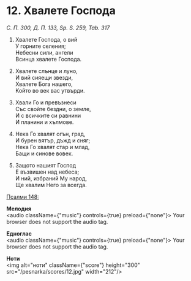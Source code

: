 # 12. Хвалете Господа

_С. П. 300, Д. П. 133, Sp. S. 259, Tab. 317_

1. Хвалете Господа, о вий  
У горните селения;  
Небесни сили, ангели  
Всинца хвалете Господа.  

2. Хвалете слънце и луно,  
И вий сияещи звезди,  
Хвалете Бога нашего,  
Който во век вас утвърди.  

3. Хвали Го и превъзнеси  
Със свойте бездни, о земле,  
И с всичките си равнини  
И планини и хълмове.  

4. Нека Го хвалят огън, град,  
И бурен вятър, дъжд и сняг;  
Нека Го хвалят стар и млад,  
Бащи и синове вовек.  

5. Защото нашият Господ  
Е възвишен над небеса;  
И ний, избраний Му народ,  
Ще хвалим Него за всегда.

[Псалми 148:](http://biblia.bg/index.php?k=19&g=148&s=)

**Мелодия**  
<audio className={"music"} controls={true} preload={"none"}>
    <source src="/pesnarka/mp3/12.mp3" type="audio/mpeg"/>
    Your browser does not support the audio tag.
</audio>

**Едноглас**  
<audio className={"music"} controls={true} preload={"none"}>
    <source src="/pesnarka/transp/12.mp3" type="audio/mpeg"/>
    Your browser does not support the audio tag.
</audio>

**Ноти**  
<img alt="ноти" className={"score"} height="300" src="/pesnarka/scores/12.jpg" width="212"/>
